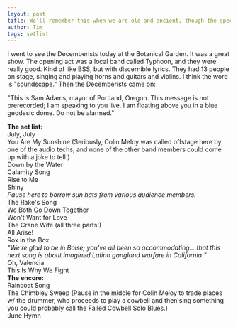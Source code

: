```yaml
---
layout: post
title: We'll remember this when we are old and ancient, though the specifics might be vague...
author: Tim
tags: setlist
---
```

I went to see the Decemberists today at the Botanical Garden. It was a great show. The opening act was a local band called Typhoon, and they were really good. Kind of like BSS, but with discernible lyrics. They had 13 people on stage, singing and playing horns and guitars and violins. I think the word is "soundscape." Then the Decemberists came on:  
  
"This is Sam Adams, mayor of Portland, Oregon. This message is not prerecorded; I am speaking to you live. I am floating above you in a blue geodesic dome. Do not be alarmed."  
  
**The set list:**  
July, July  
You Are My Sunshine (Seriously, Colin Meloy was called offstage here by one of the audio techs, and none of the other band members could come up with a joke to tell.)  
Down by the Water  
Calamity Song  
Rise to Me  
Shiny  
*Pause here to borrow sun hats from various audience members.*  
The Rake's Song  
We Both Go Down Together  
Won't Want for Love  
The Crane Wife (all three parts!)  
All Arise!  
Rox in the Box  
*"We're glad to be in Boise; you've all been so accommodating... that this next song is about imagined Latino gangland warfare in California:"*   
Oh, Valencia   
This Is Why We Fight  
**The encore:**  
Raincoat Song  
The Chimbley Sweep (Pause in the middle for Colin Meloy to trade places w/ the drummer, who proceeds to play a cowbell and then sing something you could probably call the Failed Cowbell Solo Blues.)  
June Hymn
